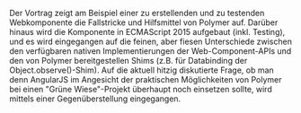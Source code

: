 Der Vortrag zeigt am Beispiel einer zu erstellenden und zu testenden Webkomponente die Fallstricke und Hilfsmittel von Polymer auf. Darüber hinaus wird die Komponente in ECMAScript 2015 aufgebaut (inkl. Testing), und es wird eingegangen auf die feinen, aber fiesen Unterschiede zwischen den verfügbaren nativen Implementierungen der Web-Component-APIs und den von Polymer bereitgestellen Shims (z.B. für Databinding der Object.observe()-Shim). Auf die aktuell hitzig diskutierte Frage, ob man denn AngularJS im Angesicht der praktischen Möglichkeiten von Polymer bei einen "Grüne Wiese"-Projekt überhaupt noch einsetzen sollte, wird mittels einer Gegenüberstellung eingegangen.
